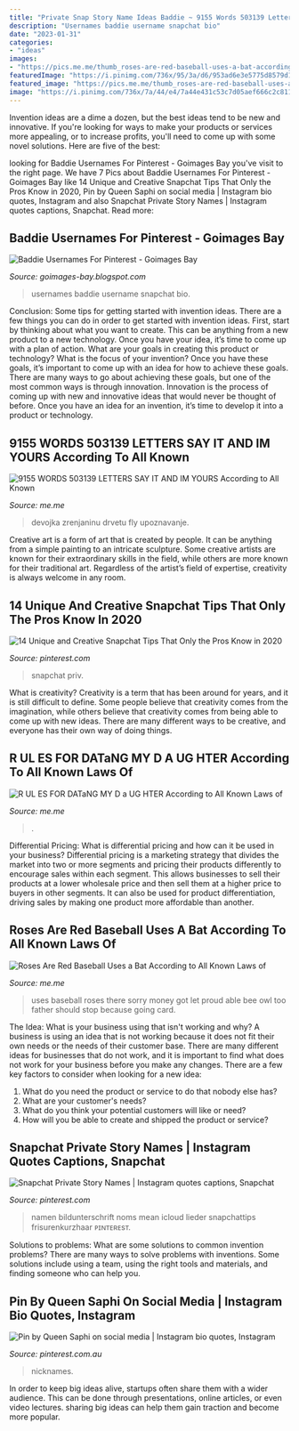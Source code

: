 ```yaml
---
title: "Private Snap Story Name Ideas Baddie ~ 9155 Words 503139 Letters Say It And Im Yours According To All Known"
description: "Usernames baddie username snapchat bio"
date: "2023-01-31"
categories:
- "ideas"
images:
- "https://pics.me.me/thumb_roses-are-red-baseball-uses-a-bat-according-to-all-63460264.png"
featuredImage: "https://i.pinimg.com/736x/95/3a/d6/953ad6e3e5775d8579d13c553c2f4c31.jpg"
featured_image: "https://pics.me.me/thumb_roses-are-red-baseball-uses-a-bat-according-to-all-63460264.png"
image: "https://i.pinimg.com/736x/7a/44/e4/7a44e431c53c7d05aef666c2c8117709.jpg"
---
```



Invention ideas are a dime a dozen, but the best ideas tend to be new and innovative. If you're looking for ways to make your products or services more appealing, or to increase profits, you'll need to come up with some novel solutions. Here are five of the best: 

	

		
looking for Baddie Usernames For Pinterest - Goimages Bay you've visit to the right page. We have 7 Pics about Baddie Usernames For Pinterest - Goimages Bay like 14 Unique and Creative Snapchat Tips That Only the Pros Know in 2020, Pin by Queen Saphi on social media | Instagram bio quotes, Instagram and also Snapchat Private Story Names | Instagram quotes captions, Snapchat. Read more:
		
    
## Baddie Usernames For Pinterest - Goimages Bay

<img loading=lazy src="https://i.pinimg.com/736x/42/b5/f2/42b5f252e82af2024989046a6f5bdf48.jpg" onerror="this.onerror=null;this.src='https://tse1.mm.bing.net/th?id=OIP.YVYQz81KShS7mGlZUYnYXQHaJP&amp;pid=15.1';" alt="Baddie Usernames For Pinterest - Goimages Bay">

_Source: goimages-bay.blogspot.com_

>usernames baddie username snapchat bio. 

	

Conclusion: Some tips for getting started with invention ideas.
There are a few things you can do in order to get started with invention ideas. First, start by thinking about what you want to create. This can be anything from a new product to a new technology. Once you have your idea, it’s time to come up with a plan of action. What are your goals in creating this product or technology? What is the focus of your invention? Once you have these goals, it’s important to come up with an idea for how to achieve these goals. There are many ways to go about achieving these goals, but one of the most common ways is through innovation. Innovation is the process of coming up with new and innovative ideas that would never be thought of before. Once you have an idea for an invention, it’s time to develop it into a product or technology.

    
## 9155 WORDS 503139 LETTERS SAY IT AND IM YOURS According To All Known

<img loading=lazy src="https://pics.me.me/9-155-words-50-3139-letters-say-it-and-im-yours-according-67330483.png" onerror="this.onerror=null;this.src='https://tse2.mm.bing.net/th?id=OIP.83DbjMd8w8DAPHkfLrngOAHaf-&amp;pid=15.1';" alt="9155 WORDS 503139 LETTERS SAY IT AND IM YOURS According to All Known">

_Source: me.me_

>devojka zrenjaninu drvetu fly upoznavanje. 

	

Creative art is a form of art that is created by people. It can be anything from a simple painting to an intricate sculpture. Some creative artists are known for their extraordinary skills in the field, while others are more known for their traditional art. Regardless of the artist’s field of expertise, creativity is always welcome in any room.

    
## 14 Unique And Creative Snapchat Tips That Only The Pros Know In 2020

<img loading=lazy src="https://i.pinimg.com/736x/7a/44/e4/7a44e431c53c7d05aef666c2c8117709.jpg" onerror="this.onerror=null;this.src='https://tse1.mm.bing.net/th?id=OIP.q9vPcJCPU45SrKdgZLt7QgHaQB&amp;pid=15.1';" alt="14 Unique and Creative Snapchat Tips That Only the Pros Know in 2020">

_Source: pinterest.com_

>snapchat priv. 

	

What is creativity?
Creativity is a term that has been around for years, and it is still difficult to define. Some people believe that creativity comes from the imagination, while others believe that creativity comes from being able to come up with new ideas. There are many different ways to be creative, and everyone has their own way of doing things.

    
## R UL ES FOR DATaNG MY D A UG HTER According To All Known Laws Of

<img loading=lazy src="https://pics.me.me/thumb_r-ul-es-for-datang-my-d-a-ug-hter-62847595.png" onerror="this.onerror=null;this.src='https://tse1.mm.bing.net/th?id=OIP.lXD-Rtoo64hyTb-REkK9xQAAAA&amp;pid=15.1';" alt="R UL ES FOR DATaNG MY D a UG HTER According to All Known Laws of">

_Source: me.me_

>. 

	

Differential Pricing: What is differential pricing and how can it be used in your business?
Differential pricing is a marketing strategy that divides the market into two or more segments and pricing their products differently to encourage sales within each segment. This allows businesses to sell their products at a lower wholesale price and then sell them at a higher price to buyers in other segments. It can also be used for product differentiation, driving sales by making one product more affordable than another.

    
## Roses Are Red Baseball Uses A Bat According To All Known Laws Of

<img loading=lazy src="https://pics.me.me/thumb_roses-are-red-baseball-uses-a-bat-according-to-all-63460264.png" onerror="this.onerror=null;this.src='https://tse4.mm.bing.net/th?id=OIP.CS0uwgbL-zc6Qow3zh_BfAAAAA&amp;pid=15.1';" alt="Roses Are Red Baseball Uses a Bat According to All Known Laws of">

_Source: me.me_

>uses baseball roses there sorry money got let proud able bee owl too father should stop because going card. 

	

The Idea: What is your business using that isn't working and why?
A business is using an idea that is not working because it does not fit their own needs or the needs of their customer base. There are many different ideas for businesses that do not work, and it is important to find what does not work for your business before you make any changes. There are a few key factors to consider when looking for a new idea:
1) What do you need the product or service to do that nobody else has?
2) What are your customer's needs?
3) What do you think your potential customers will like or need?
4) How will you be able to create and shipped the product or service?

    
## Snapchat Private Story Names | Instagram Quotes Captions, Snapchat

<img loading=lazy src="https://i.pinimg.com/736x/95/3a/d6/953ad6e3e5775d8579d13c553c2f4c31.jpg" onerror="this.onerror=null;this.src='https://tse1.mm.bing.net/th?id=OIP.B_qAiLDQBDjlgV3odsLA8gHaMx&amp;pid=15.1';" alt="Snapchat Private Story Names | Instagram quotes captions, Snapchat">

_Source: pinterest.com_

>namen bildunterschrift noms mean icloud lieder snapchattips frisurenkurzhaar ᴘɪɴᴛᴇʀᴇsᴛ. 

	

Solutions to problems: What are some solutions to common invention problems?
There are many ways to solve problems with inventions. Some solutions include using a team, using the right tools and materials, and finding someone who can help you.

    
## Pin By Queen Saphi On Social Media | Instagram Bio Quotes, Instagram

<img loading=lazy src="https://i.pinimg.com/originals/65/6d/51/656d51266ce292b82febbe376381f7f1.jpg" onerror="this.onerror=null;this.src='https://tse3.mm.bing.net/th?id=OIP.t5XTmLXgNgZMgh2jBLirRAHaI_&amp;pid=15.1';" alt="Pin by Queen Saphi on social media | Instagram bio quotes, Instagram">

_Source: pinterest.com.au_

>nicknames. 

	

In order to keep big ideas alive, startups often share them with a wider audience. This can be done through presentations, online articles, or even video lectures. sharing big ideas can help them gain traction and become more popular.

